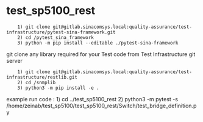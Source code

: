 # test_sp5100_rest
        1) git clone git@gitlab.sinacomsys.local:quality-assurance/test-infrastructure/pytest-sina-framework.git
        2) cd /pytest_sina_framework
        3) python -m pip install --editable ./pytest-sina-framework

git clone any library required for your Test code from Test Infrastructure git server

        1) git clone git@gitlab.sinacomsys.local:quality-assurance/test-infrastructure/restlib.git
        2) cd /snmplib
        3) python3 -m pip install -e .

example run code :
        1) cd ../test_sp5100_rest
        2) python3 -m pytest -s /home/zeinab/test_sp5100/test_sp5100_rest/Switch/test_bridge_definition.py       
